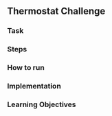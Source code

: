 ## Thermostat Challenge

### Task

### Steps

### How to run

### Implementation

### Learning Objectives
